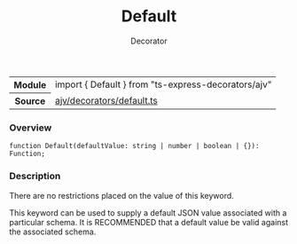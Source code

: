 <header class="symbol-info-header">    <h1 id="default">Default</h1>    <label class="symbol-info-type-label decorator">Decorator</label>      </header>
<section class="symbol-info">      <table class="is-full-width">        <tbody>        <tr>          <th>Module</th>          <td>            <div class="lang-typescript">                <span class="token keyword">import</span> { Default }                 <span class="token keyword">from</span>                 <span class="token string">"ts-express-decorators/ajv"</span>                            </div>          </td>        </tr>        <tr>          <th>Source</th>          <td>            <a href="https://romakita.github.io/ts-express-decorators/#//blob/v2.17.1/src/ajv/decorators/default.ts#L0-L0">                ajv/decorators/default.ts            </a>        </td>        </tr>                </tbody>      </table>    </section>

### Overview

<pre><code class="typescript-lang">function <span class="token function">Default</span><span class="token punctuation">(</span>defaultValue<span class="token punctuation">:</span> <span class="token keyword">string</span> | <span class="token keyword">number</span> | <span class="token keyword">boolean</span> | <span class="token punctuation">{</span><span class="token punctuation">}</span><span class="token punctuation">)</span><span class="token punctuation">:</span> Function<span class="token punctuation">;</span></code></pre>

### Description

There are no restrictions placed on the value of this keyword.

This keyword can be used to supply a default JSON value associated with a particular schema.
It is RECOMMENDED that a default value be valid against the associated schema.
